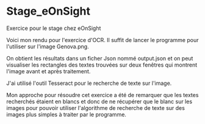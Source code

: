 # Stage_eOnSight
Exercice pour le stage chez eOnSight

Voici mon rendu pour l'exercice d'OCR.
Il suffit de lancer le programme pour l'utiliser sur l'image Genova.png.

On obtient les résultats dans un ficher Json nommé output.json et on peut visualiser les rectangles des textes trouvées sur deux fenêtres qui montrent l'image avant et après traitement.

J'ai utilisé l'outil Tesseract pour le recherche de texte sur l'image.

Mon approche pour résoudre cet exercice a été de remarquer que les textes recherchés étaient en blancs et donc de ne récupérer que le blanc sur les images pour pouvoir utiliser l'algorithme de recherche de texte sur des images plus simples à traiter par le programme.
